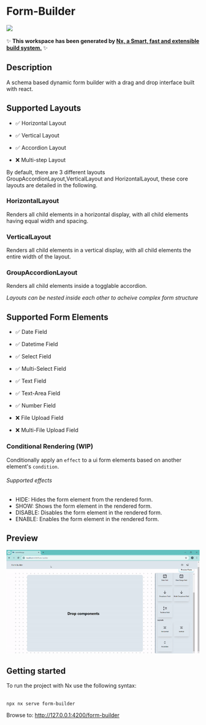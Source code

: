 # Form-Builder

<a  alt="Nx logo"  href="https://nx.dev"  target="_blank"  rel="noreferrer"><img  src="https://raw.githubusercontent.com/nrwl/nx/master/images/nx-logo.png"  width="45"></a>

✨ **This workspace has been generated by [Nx, a Smart, fast and extensible build system.](https://nx.dev)** ✨

## Description

A schema based dynamic form builder with a drag and drop interface built with react.

## Supported Layouts

- :white_check_mark: Horizontal Layout

- :white_check_mark: Vertical Layout

- :white_check_mark: Accordion Layout

- :x: Multi-step Layout

By default, there are 3 different layouts GroupAccordionLayout,VerticalLayout and HorizontalLayout, these core layouts are detailed in the following.

### HorizontalLayout

Renders all child elements in a horizontal display, with all child elements having equal width and spacing.

### VerticalLayout

Renders all child elements in a vertical display, with all child elements the entire width of the layout.

### GroupAccordionLayout

Renders all child elements inside a togglable accordion.

<em>Layouts can be nested inside each other to acheive complex form structure</em>

## Supported Form Elements

- :white_check_mark: Date Field

- :white_check_mark: Datetime Field

- :white_check_mark: Select Field

- :white_check_mark: Multi-Select Field

- :white_check_mark: Text Field

- :white_check_mark: Text-Area Field

- :white_check_mark: Number Field

- :x: File Upload Field

- :x: Multi-File Upload Field

### Conditional Rendering (WIP)

Conditionally apply an `effect` to a ui form elements based on another element's `condition`.

###### Supported effects

- HIDE: Hides the form element from the rendered form.
- SHOW: Shows the form element in the rendered form.
- DISABLE: Disables the form element in the rendered form.
- ENABLE: Enables the form element in the rendered form.

## Preview
![demo](./demo.gif)

## Getting started

To run the project with Nx use the following syntax:

```

npx nx serve form-builder

```

Browse to: http://127.0.0.1:4200/form-builder
